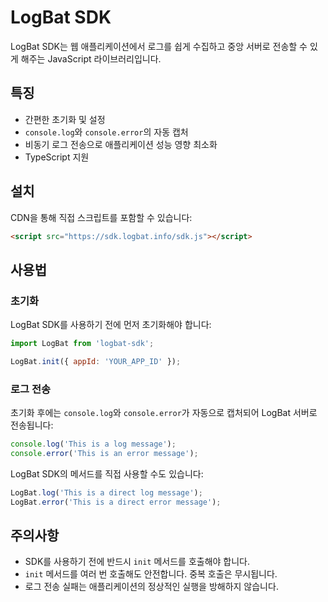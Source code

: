 # LogBat SDK

LogBat SDK는 웹 애플리케이션에서 로그를 쉽게 수집하고 중앙 서버로 전송할 수 있게 해주는 JavaScript 라이브러리입니다.

## 특징

- 간편한 초기화 및 설정
- `console.log`와 `console.error`의 자동 캡처
- 비동기 로그 전송으로 애플리케이션 성능 영향 최소화
- TypeScript 지원

## 설치

CDN을 통해 직접 스크립트를 포함할 수 있습니다:

```html
<script src="https://sdk.logbat.info/sdk.js"></script>
```

## 사용법

### 초기화

LogBat SDK를 사용하기 전에 먼저 초기화해야 합니다:

```javascript
import LogBat from 'logbat-sdk';

LogBat.init({ appId: 'YOUR_APP_ID' });
```

### 로그 전송

초기화 후에는 `console.log`와 `console.error`가 자동으로 캡처되어 LogBat 서버로 전송됩니다:

```javascript
console.log('This is a log message');
console.error('This is an error message');
```

LogBat SDK의 메서드를 직접 사용할 수도 있습니다:

```javascript
LogBat.log('This is a direct log message');
LogBat.error('This is a direct error message');
```

## 주의사항

- SDK를 사용하기 전에 반드시 `init` 메서드를 호출해야 합니다.
- `init` 메서드를 여러 번 호출해도 안전합니다. 중복 호출은 무시됩니다.
- 로그 전송 실패는 애플리케이션의 정상적인 실행을 방해하지 않습니다.